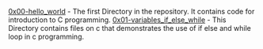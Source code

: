 [0x00-hello_world](0x00-hello_world) - The first Directory in the repository. It contains code for introduction to C programming.
[0x01-variables_if_else_while](0x01-variables_if_else_while) - This Directory contains files on c that demonstrates the use of if else and while loop in c programming.
